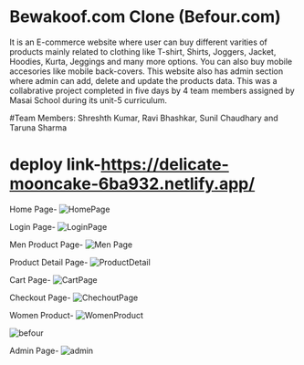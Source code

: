 # Bewakoof.com Clone (Befour.com)

It is an E-commerce website where user can buy different varities of products mainly related to clothing like T-shirt, Shirts, Joggers, Jacket, Hoodies, Kurta, Jeggings and many more options. You can also buy mobile accesories like mobile back-covers. This website also has admin section where admin can add, delete and update the products data.
This was a collabrative project completed in five days by 4 team members assigned by Masai School during its unit-5 curriculum.

#Team Members:
 Shreshth Kumar,
 Ravi Bhashkar,
 Sunil Chaudhary and
 Taruna Sharma

# deploy link-https://delicate-mooncake-6ba932.netlify.app/


Home Page-
![HomePage](HomePage.png)

Login Page-
![LoginPage](LoginPage.png)

Men Product Page-
![Men Page](MenPage.png)

Product Detail Page-
![ProductDetail](DetailPage.png)

Cart Page- 
![CartPage](CartPage.png)

Checkout Page-
![ChechoutPage](CheckoutPage.png)

Women Product-
![WomenProduct](WomenPage.png)

![befour](https://user-images.githubusercontent.com/107496019/221485831-c5cc974d-dd81-43c6-9b4f-6e7e3d1a8813.png)


Admin Page-
![admin](https://user-images.githubusercontent.com/107496019/221485853-f7733585-d5b2-45fd-8a8a-9fc9a5cdb371.png)
